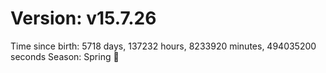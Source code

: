 # Version: v15.7.26
Time since birth: 5718 days, 137232 hours, 8233920 minutes, 494035200 seconds
Season: Spring 🌸
